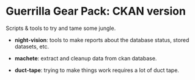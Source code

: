 # Guerrilla Gear Pack: CKAN version

Scripts & tools to try and tame some jungle.

* **night-vision**: tools to make reports about the
  database status, stored datasets, etc.

* **machete**: extract and cleanup data from ckan
  database.

* **duct-tape**: trying to make things work requires
  a lot of duct tape.
